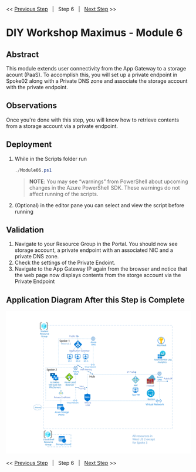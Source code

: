 << [Previous Step][Prev]&nbsp;&nbsp;&nbsp;|&nbsp;&nbsp;&nbsp;Step 6&nbsp;&nbsp;&nbsp;|&nbsp;&nbsp;&nbsp;[Next Step][Next] >> 

# DIY Workshop Maximus - Module 6

## Abstract
This module extends user connectivity from the App Gateway to a storage acount (PaaS). To accomplish this, you will set up a private endpoint in Spoke02 along with a Private DNS zone and associate the storage account with the private endpoint.

## Observations
Once you're done with this step, you will know how to retrieve contents from a storage account via a private endpoint.

## Deployment
1. While in the Scripts folder run
   ```powershell
   ./Module06.ps1
   ```
   > **NOTE**: You may see “warnings” from PowerShell about upcoming changes in the Azure PowerShell SDK. These warnings do not affect running of the scripts.

2. (Optional) in the editor pane you can select and view the script before running

## Validation
1. Navigate to your Resource Group in the Portal. You should now see storage account, a private endpoint with an associated NIC and a private DNS zone. 
2. Check the settings of the Private Endoint.
6. Navigate to the App Gateway IP again from the browser and notice that the web page now displays contents from the storge account via the Private Endpoint



## Application Diagram After this Step is Complete
[![1]][1]

<< [Previous Step][Prev]&nbsp;&nbsp;&nbsp;|&nbsp;&nbsp;&nbsp;Step 6&nbsp;&nbsp;&nbsp;|&nbsp;&nbsp;&nbsp;[Next Step][Next] >> 

<!--Link References-->
[Prev]: ./Module05.md
[Next]: ./Module07.md

<!--Image References-->
[1]: ./Media/Step6.svg "As built diagram for step 6" 
